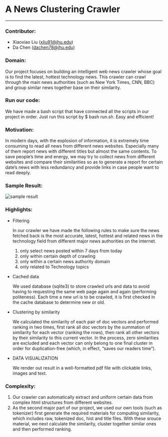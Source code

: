 # A News Clustering Crawler
----------------------------
### Contributor:
* Xiaoxiao Liu	 (xliu91@jhu.edu)
* Da Chen    (dachen78@jhu.edu)

### Domain:
Our project focuses on building an intelligent web news crawler whose goal is to find the latest, hottest technology news. This crawler can crawl through the main news authorities (such as New York Times, CNN, BBC) and group similar news together base on their similarity.

### Run our code:
We have made a bash script that have connected all the scripts in our project in order. Just run this script by $ bash run.sh. Easy and efficient!

### Motivation:
In modern days, with the explosion of information, it is extremely time consuming to read all news from different news websites. Especially many of them report news with different titles but almost the same contents. To save people’s time and energy, we may try to collect news from different websites and compare their similarities so as to generate a report for certain date’s news with less redundancy and provide links in case people want to read deeply. 

### Sample Result: 
![sample result](./PDF_Generator/sample.png "Sample page")

### Highlights:
* Filtering

	In our crawler we have made the following rules to make sure the news fetched back is the most accurate, latest, hottest and related news in the technology field from different major news authorities on the internet.
  1)	only select news posted within 7 days from today
  2)	only within certain depth of crawling 
  3)	only within a certain news authority domain
  4)	only related to Technology topics

* Cached data

	We used database (sqlite3) to store crawled urls and data to avoid having to requesting the same web page again and again (performing politeness). Each time a new url is to be crawled, it is first checked in the cache database to determine new or old. 
	
* Clustering by similarity

	We calculated the similarity of each pair of doc vectors and performed ranking in two times, first rank all doc vectors by the summation of similarity for each vector (ranking the rows), then rank all other vectors by their similarity to this current vector. In the process, zero similarities are excluded and each vector can only belong to one final cluster in order for duplication-free (which, in effect, “saves our readers time”).

* DATA VISUALIZATION

	We render out result in a well-formatted pdf file with clickable links, images and text. 


### Complexity: 
1.	Our crawler can automatically extract and uniform certain data from complex html structures from different websites.
2.	As the second major part of our project, we used our own tools (such as tokenizer) first generate the required materials for computing similarity, which includes raw, tokenized doc, hist and title files. With these srouce material, we next calculate the similarity, cluster together similar ones and then performed ranking.



